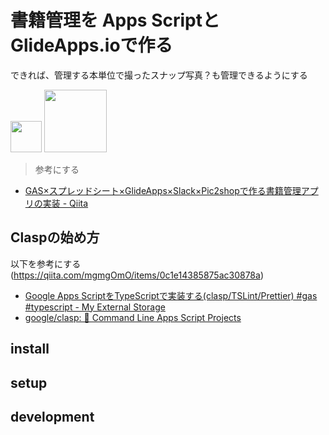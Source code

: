 # 書籍管理を Apps Scriptと GlideApps.ioで作る

できれば、管理する本単位で撮ったスナップ写真？も管理できるようにする

<img src="https://i.gyazo.com/d708db7c1243fa9a2b4928672397e187.jpg" width="50px"/>
<img src="https://i.gyazo.com/2c03509cf6d3c4491ff08884f11a540f.png" width="100px"/>

> 参考にする 
- [GAS×スプレッドシート×GlideApps×Slack×Pic2shopで作る書籍管理アプリの実装 - Qiita](https://qiita.com/mgmgOmO/items/0c1e14385875ac30878a)
## Claspの始め方

以下を参考にする
(https://qiita.com/mgmgOmO/items/0c1e14385875ac30878a)
- [Google Apps ScriptをTypeScriptで実装する(clasp/TSLint/Prettier) #gas #typescript - My External Storage](https://budougumi0617.github.io/2019/01/16/develop-google-apps-script-by-typescript/)
- [google/clasp: 🔗 Command Line Apps Script Projects](https://github.com/google/clasp)

## install


## setup

## development
